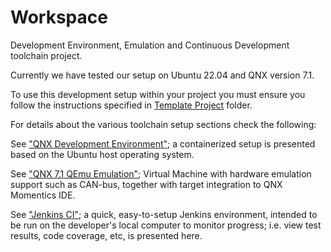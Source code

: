 # Workspace

Development Environment, Emulation and Continuous Development toolchain project.

Currently we have tested our setup on Ubuntu 22.04 and QNX version 7.1.

To use this development setup within your project you must ensure you follow the
instructions specified in [Template Project](template-project/) folder.

For details about the various toolchain setup sections check the following:

See ["QNX Development Environment"](dev/); a containerized setup is presented
based on the Ubuntu host operating system.

See ["QNX 7.1 QEmu Emulation"](emulation/qnx710); Virtual Machine with hardware
emulation support such as CAN-bus, together with target integration to QNX
Momentics IDE.

See ["Jenkins CI"](ci/jenkins/); a quick, easy-to-setup Jenkins environment,
intended to be run on the developer's local computer to monitor progress; i.e.
view test results, code coverage, etc, is presented here.

